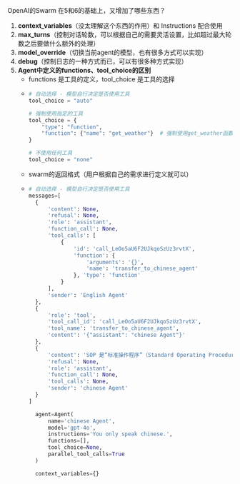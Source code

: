 OpenAI的Swarm 在5和6的基础上，又增加了哪些东西？

1. **context_variables**（没太理解这个东西的作用）和 Instructions 配合使用
2. **max_turns**（控制对话轮数，可以根据自己的需要灵活设置，比如超过最大轮数之后要做什么额外的处理）
3. **model_override**（切换当前agent的模型，也有很多方式可以实现）
4. **debug**（控制日志的一种方式而已，可以有很多种方式实现）
5. **Agent中定义的functions、tool_choice的区别**
    - functions 是工具的定义，tool_choice 是工具的选择
    - ```python
      # 自动选择 - 模型自行决定是否使用工具
      tool_choice = "auto"  

      # 强制使用指定的工具
      tool_choice = {
          "type": "function",
          "function": {"name": "get_weather"}  # 强制使用get_weather函数
      }

      # 不使用任何工具
      tool_choice = "none"
      ```
    - swarm的返回格式（用户根据自己的需求进行定义就可以）
    - ```python
      # 自动选择 - 模型自行决定是否使用工具
      messages=[
        {
            'content': None, 
            'refusal': None, 
            'role': 'assistant', 
            'function_call': None, 
            'tool_calls': [
                {
                    'id': 'call_LeOo5aU6F2UJkqoSzUz3rvtX', 
                    'function': {
                        'arguments': '{}', 
                        'name': 'transfer_to_chinese_agent'
                    }, 'type': 'function'
                }
            ], 
            'sender': 'English Agent'
        }, 
        {
            'role': 'tool', 
            'tool_call_id': 'call_LeOo5aU6F2UJkqoSzUz3rvtX', 
            'tool_name': 'transfer_to_chinese_agent', 
            'content': '{"assistant": "chinese Agent"}'
        }, 
        {
            'content': 'SOP 是“标准操作程序”（Standard Operating Procedure）的缩写。它是描述某一特定任务或过程的操作步骤和要求的文件。这种程序通常被用来确保在执行任务时的一致性和效率，减少错误，提高质量，并且可以用于培训员工。SOP 详细阐述了每个步骤中应采取的具体行动，以及在某些情况下应如何应对突发状况或异常状况。它们在各种行业中都被广泛使用，包括制造业、医药、食品服务、IT 和政府部门等。', 
            'refusal': None, 
            'role': 'assistant', 
            'function_call': None, 
            'tool_calls': None, 
            'sender': 'chinese Agent'
        }
      ]

        agent=Agent(
            name='chinese Agent', 
            model='gpt-4o', 
            instructions='You only speak chinese.', 
            functions=[],
            tool_choice=None, 
            parallel_tool_calls=True
        ) 

        context_variables={}

      ```
